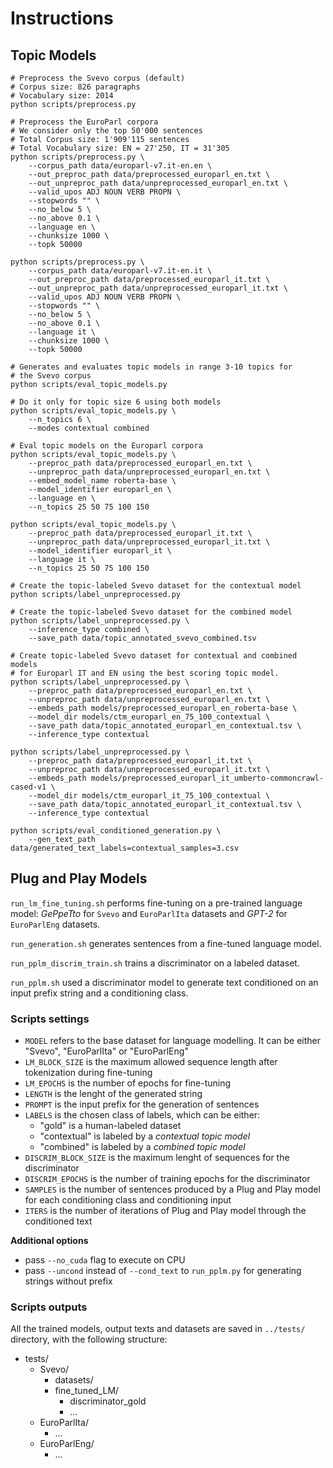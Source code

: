 # Instructions

## Topic Models

```shell
# Preprocess the Svevo corpus (default)
# Corpus size: 826 paragraphs
# Vocabulary size: 2014
python scripts/preprocess.py

# Preprocess the EuroParl corpora
# We consider only the top 50'000 sentences
# Total Corpus size: 1'909'115 sentences
# Total Vocabulary size: EN = 27'250, IT = 31'305
python scripts/preprocess.py \
    --corpus_path data/europarl-v7.it-en.en \
    --out_preproc_path data/preprocessed_europarl_en.txt \
    --out_unpreproc_path data/unpreprocessed_europarl_en.txt \
    --valid_upos ADJ NOUN VERB PROPN \
    --stopwords "" \
    --no_below 5 \
    --no_above 0.1 \
    --language en \
    --chunksize 1000 \
    --topk 50000

python scripts/preprocess.py \
    --corpus_path data/europarl-v7.it-en.it \
    --out_preproc_path data/preprocessed_europarl_it.txt \
    --out_unpreproc_path data/unpreprocessed_europarl_it.txt \
    --valid_upos ADJ NOUN VERB PROPN \
    --stopwords "" \
    --no_below 5 \
    --no_above 0.1 \
    --language it \
    --chunksize 1000 \
    --topk 50000

# Generates and evaluates topic models in range 3-10 topics for
# the Svevo corpus
python scripts/eval_topic_models.py

# Do it only for topic size 6 using both models
python scripts/eval_topic_models.py \
    --n_topics 6 \
    --modes contextual combined

# Eval topic models on the Europarl corpora
python scripts/eval_topic_models.py \
    --preproc_path data/preprocessed_europarl_en.txt \
    --unpreproc_path data/unpreprocessed_europarl_en.txt \
    --embed_model_name roberta-base \
    --model_identifier europarl_en \
    --language en \
    --n_topics 25 50 75 100 150

python scripts/eval_topic_models.py \
    --preproc_path data/preprocessed_europarl_it.txt \
    --unpreproc_path data/unpreprocessed_europarl_it.txt \
    --model_identifier europarl_it \
    --language it \
    --n_topics 25 50 75 100 150

# Create the topic-labeled Svevo dataset for the contextual model
python scripts/label_unpreprocessed.py

# Create the topic-labeled Svevo dataset for the combined model
python scripts/label_unpreprocessed.py \
    --inference_type combined \
    --save_path data/topic_annotated_svevo_combined.tsv

# Create topic-labeled Svevo dataset for contextual and combined models
# for Europarl IT and EN using the best scoring topic model.
python scripts/label_unpreprocessed.py \
    --preproc_path data/preprocessed_europarl_en.txt \
    --unpreproc_path data/unpreprocessed_europarl_en.txt \
    --embeds_path models/preprocessed_europarl_en_roberta-base \
    --model_dir models/ctm_europarl_en_75_100_contextual \
    --save_path data/topic_annotated_europarl_en_contextual.tsv \
    --inference_type contextual

python scripts/label_unpreprocessed.py \
    --preproc_path data/preprocessed_europarl_it.txt \
    --unpreproc_path data/unpreprocessed_europarl_it.txt \
    --embeds_path models/preprocessed_europarl_it_umberto-commoncrawl-cased-v1 \
    --model_dir models/ctm_europarl_it_75_100_contextual \
    --save_path data/topic_annotated_europarl_it_contextual.tsv \
    --inference_type contextual

python scripts/eval_conditioned_generation.py \
    --gen_text_path data/generated_text_labels=contextual_samples=3.csv
```

## Plug and Play Models


`run_lm_fine_tuning.sh` performs fine-tuning on a pre-trained language model:
*GePpeTto* for `Svevo` and `EuroParlIta` datasets and *GPT-2* for `EuroParlEng` datasets.

`run_generation.sh` generates sentences from a fine-tuned language model.

`run_pplm_discrim_train.sh` trains a discriminator on a labeled dataset.

`run_pplm.sh` used a discriminator model to generate text conditioned on an input prefix string and a conditioning class.


### Scripts settings 

- `MODEL` refers to the base dataset for language modelling. It can be either "Svevo", "EuroParlIta" or "EuroParlEng"
- `LM_BLOCK_SIZE` is the maximum allowed sequence length after tokenization during fine-tuning
- `LM_EPOCHS` is the number of epochs for fine-tuning
- `LENGTH` is the lenght of the generated string
- `PROMPT` is the input prefix for the generation of sentences
- `LABELS` is the chosen class of labels, which can be either:
    - "gold" is a human-labeled dataset
    - "contextual" is labeled by a *contextual topic model*
    - "combined" is labeled by a *combined topic model*
- `DISCRIM_BLOCK_SIZE` is the maximum lenght of sequences for the discriminator
- `DISCRIM_EPOCHS` is the number of training epochs for the discriminator
- `SAMPLES` is the number of sentences produced by a Plug and Play model for each conditioning class and conditioning input
- `ITERS` is the number of iterations of Plug and Play model through the conditioned text

**Additional options**
- pass `--no_cuda` flag to execute on CPU
- pass `--uncond` instead of `--cond_text` to `run_pplm.py` for generating strings without prefix 


### Scripts outputs

All the trained models, output texts and datasets are saved in `../tests/` directory, with the following structure:

- tests/
    - Svevo/
        - datasets/
        - fine_tuned_LM/
            - discriminator_gold
            - ...
    - EuroParlIta/
        - ...    
    - EuroParlEng/
        - ...